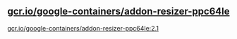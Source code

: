 
[gcr.io/google-containers/addon-resizer-ppc64le](https://hub.docker.com/r/anjia0532/google-containers.addon-resizer-ppc64le/tags/)
-----


[gcr.io/google-containers/addon-resizer-ppc64le:2.1](https://hub.docker.com/r/anjia0532/google-containers.addon-resizer-ppc64le/tags/)


